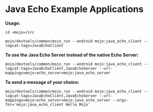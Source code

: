 Java Echo Example Applications
==============================

**Usage:**

`cd <mojo>/src`

`mojo/devtools/common/mojo_run --android mojo:java_echo_client --logcat-tags=JavaEchoClient`

**To use the Java Echo Server instead of the native Echo Server:**

`mojo/devtools/common/mojo_run --android mojo:java_echo_client --logcat-tags=JavaEchoClient,JavaEchoServer --url-mappings=mojo:echo_server=mojo:java_echo_server`


**To send a message of your choice:**

`mojo/devtools/common/mojo_run --android mojo:java_echo_client --logcat-tags=JavaEchoClient,JavaEchoServer --url-mappings=mojo:echo_server=mojo:java_echo_server --args-for='mojo:java_echo_client Hello Mojo'`

<!---
If you copy the above commands from this source .md file then do not include the backticks: `
-->


